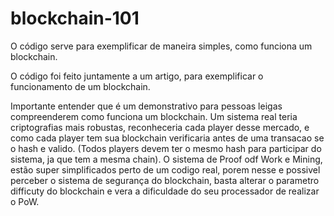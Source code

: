 # blockchain-101
O código serve para exemplificar de maneira simples, como funciona um blockchain. 

O código foi feito juntamente a um artigo, para exemplificar o funcionamento de um blockchain.

Importante entender que é um demonstrativo para pessoas leigas compreenderem como funciona um blockchain.
Um sistema real teria criptografias mais robustas, reconheceria cada player desse mercado, e como cada player tem sua blockchain verificaria 
antes de uma transacao se o hash e valido. (Todos players devem ter o mesmo hash para participar do sistema, ja que tem a mesma chain).
O sistema de Proof odf Work e Mining, estão super simplificados perto de um codigo real, porem nesse e possivel perceber o sistema de
segurança do blockchain, basta alterar o parametro difficuty do blockchain e vera a dificuldade do seu processador de realizar o PoW. 
